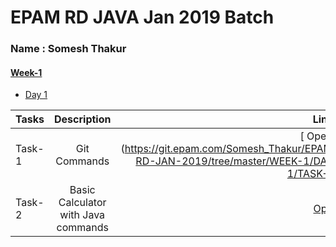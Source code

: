 # EPAM RD JAVA Jan 2019 Batch 
### Name : Somesh Thakur
#### [ Week-1 ](https://git.epam.com/Somesh_Thakur/EPAM-RD-JAN-2019/tree/master/WEEK-1/)
- [Day 1](https://git.epam.com/Somesh_Thakur/EPAM-RD-JAN-2019/tree/master/WEEK-1/DAY-1)

| Tasks        | Description           | Links  |
| ------------- |:-------------:| -----:|
| Task-1      | Git Commands | [ Open ] (https://git.epam.com/Somesh_Thakur/EPAM-RD-JAN-2019/tree/master/WEEK-1/DAY-1/TASK-1) |
| Task-2      | Basic Calculator with Java commands     |  [Open](https://git.epam.com/Somesh_Thakur/EPAM-RD-JAN-2019/tree/master/WEEK-1/DAY-1/TASK-2) |


